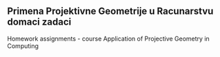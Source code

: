 ## Primena Projektivne Geometrije u Racunarstvu domaci zadaci
Homework assignments - course Application of Projective Geometry in Computing
